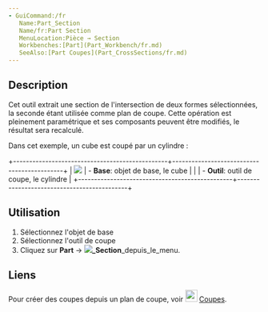 ```yaml
---
- GuiCommand:/fr
   Name:Part_Section
   Name/fr:Part Section
   MenuLocation:Pièce → Section
   Workbenches:[Part](Part_Workbench/fr.md)
   SeeAlso:[Part Coupes](Part_CrossSections/fr.md)
---
```


## Description

Cet outil extrait une section de l\'intersection de deux formes sélectionnées, la seconde étant utilisée comme plan de coupe. Cette opération est pleinement paramétrique et ses composants peuvent être modifiés, le résultat sera recalculé.

Dans cet exemple, un cube est coupé par un cylindre :

+------------------------------------------------+--------------------------------------------+
| ![](images/PartSection1_it.png ) | -   **Base**: objet de base, le cube       |
|                                                | -   **Outil**: outil de coupe, le cylindre |
+------------------------------------------------+--------------------------------------------+




## Utilisation

1.  Sélectionnez l\'objet de base
2.  Sélectionnez l\'outil de coupe
3.  Cliquez sur **Part** → **![](images/)_Section**_depuis_le_menu.

## Liens

Pour créer des coupes depuis un plan de coupe, voir <img alt="" src=images/Part_CrossSections.svg  style="width:24px;"> [Coupes](Part_CrossSections/fr.md).





  
